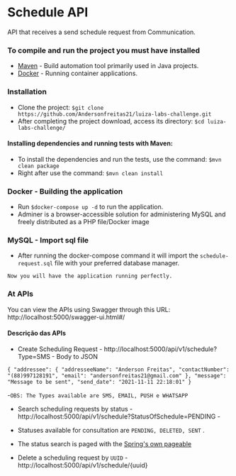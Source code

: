 # Schedule API

API that receives a send schedule request from Communication.

### To compile and run the project you must have installed

- [Maven](https://maven.apache.org/) - Build automation tool primarily used in Java projects.
- [Docker](https://docs.docker.com/get-docker/) - Running container applications.

### Installation

- Clone the project: `$git clone https://github.com/Andersonfreitas21/luiza-labs-challenge.git`
- After completing the project download, access its directory: `$cd luiza-labs-challenge/`

#### Installing dependencies and running tests with Maven:

- To install the dependencies and run the tests, use the command: `$mvn clean package`
- Right after use the command: `$mvn clean install`

### Docker - Building the application

- Run `$docker-compose up -d` to run the application.
- Adminer is a browser-accessible solution for administering MySQL and freely distributed as a PHP file/Docker image

### MySQL - Import sql file
- After running the docker-compose command it will import the `schedule-request.sql` file with your preferred database manager.

`Now you will have the application running perfectly.`

### At APIs

You can view the APIs using Swagger through this URL: http://localhost:5000/swagger-ui.html#/

#### Descrição das APIs

- Create Scheduling Request - http://localhost:5000/api/v1/schedule?Type=SMS - Body to JSON

`{
  "addressee": {
    "addresseeName": "Anderson Freitas",
    "contactNumber": "(88)997128191",
    "email": "andersonfreitas21@gmail.com"
  },
  "message": "Message to be sent",
  "send_date": "2021-11-11 22:18:01"
}`

-`OBS: The Types available are SMS, EMAIL, PUSH e WHATSAPP`

- Search scheduling requests by status - http://localhost:5000/api/v1/schedule?StatusOfSchedule=PENDING -
  
- Statuses available for consultation are `PENDING, DELETED, SENT` . 
- The status search is paged with the [Spring's own pageable](https://docs.spring.io/spring-data/commons/docs/current/api/org/springframework/data/domain/Pageable.html)

- Delete a scheduling request by `UUID` - http://localhost:5000/api/v1/schedule/{uuid}
